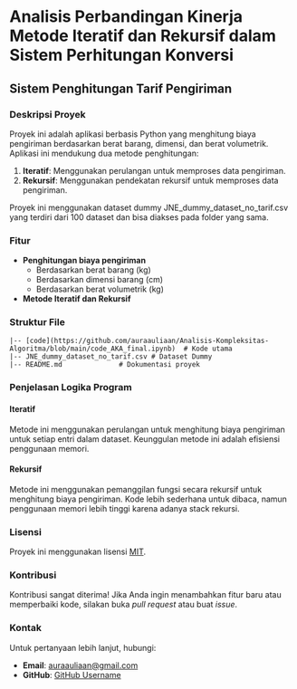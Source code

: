 # Analisis Perbandingan Kinerja Metode Iteratif dan Rekursif dalam Sistem Perhitungan Konversi

## Sistem Penghitungan Tarif Pengiriman

### Deskripsi Proyek
Proyek ini adalah aplikasi berbasis Python yang menghitung biaya pengiriman berdasarkan berat barang, dimensi, dan berat volumetrik. Aplikasi ini mendukung dua metode penghitungan:
1. **Iteratif**: Menggunakan perulangan untuk memproses data pengiriman.
2. **Rekursif**: Menggunakan pendekatan rekursif untuk memproses data pengiriman.

Proyek ini menggunakan dataset dummy JNE_dummy_dataset_no_tarif.csv yang terdiri dari 100 dataset dan bisa diakses pada folder yang sama.

### Fitur
- **Penghitungan biaya pengiriman**
  - Berdasarkan berat barang (kg)
  - Berdasarkan dimensi barang (cm)
  - Berdasarkan berat volumetrik (kg)
- **Metode Iteratif dan Rekursif**

### Struktur File
```
|-- [code](https://github.com/auraauliaan/Analisis-Kompleksitas-Algoritma/blob/main/code_AKA_final.ipynb)  # Kode utama
|-- JNE_dummy_dataset_no_tarif.csv # Dataset Dummy
|-- README.md              # Dokumentasi proyek
```

### Penjelasan Logika Program
#### Iteratif
Metode ini menggunakan perulangan untuk menghitung biaya pengiriman untuk setiap entri dalam dataset. Keunggulan metode ini adalah efisiensi penggunaan memori.

#### Rekursif
Metode ini menggunakan pemanggilan fungsi secara rekursif untuk menghitung biaya pengiriman. Kode lebih sederhana untuk dibaca, namun penggunaan memori lebih tinggi karena adanya stack rekursi.


### Lisensi
Proyek ini menggunakan lisensi [MIT](https://opensource.org/licenses/MIT).

### Kontribusi
Kontribusi sangat diterima! Jika Anda ingin menambahkan fitur baru atau memperbaiki kode, silakan buka *pull request* atau buat *issue*.

### Kontak
Untuk pertanyaan lebih lanjut, hubungi:
- **Email**: auraauliaan@gmail.com
- **GitHub**: [GitHub Username](https://github.com/auraauliaan)


